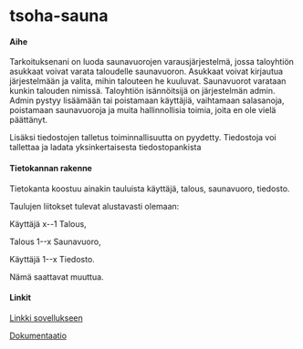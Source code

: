 # tsoha-sauna

#### Aihe 

Tarkoituksenani on luoda saunavuorojen varausjärjestelmä, jossa taloyhtiön asukkaat voivat varata taloudelle saunavuoron. Asukkaat voivat kirjautua järjestelmään ja valita, mihin talouteen he kuuluvat. Saunavuorot varataan kunkin talouden nimissä. Taloyhtiön isännöitsijä on järjestelmän admin. Admin pystyy lisäämään tai poistamaan käyttäjiä, vaihtamaan salasanoja, poistamaan saunavuoroja ja muita hallinnollisia toimia, joita en ole vielä päättänyt. 

Lisäksi tiedostojen talletus toiminnallisuutta on pyydetty. Tiedostoja voi tallettaa ja ladata yksinkertaisesta tiedostopankista

#### Tietokannan rakenne

Tietokanta koostuu ainakin tauluista käyttäjä, talous, saunavuoro, tiedosto.

Taulujen liitokset tulevat alustavasti olemaan: 

Käyttäjä x--1 Talous,

Talous 1--x Saunavuoro,

Käyttäjä 1--x Tiedosto.

Nämä saattavat muuttua.

#### Linkit

[Linkki sovellukseen](https://tsoha-sauna.herokuapp.com/)

[Dokumentaatio](https://github.com/selinale/tsoha-sauna/blob/master/documentation/Documentation.pdf)
